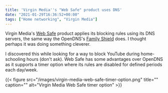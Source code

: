 ```yaml
---
title: 'Virgin Media''s "Web Safe" product uses DNS'
date: "2021-01-29T16:36:52+00:00"
tags: ["Home networking", "Virgin Media"]
---
```


Virgin Media's [Web Safe](https://www.virginmedia.com/help/how-to-use-websafe)
product applies its blocking rules using its DNS servers, the same way the
OpenDNS's [Family Shield](https://www.opendns.com/home-internet-security/) does.
I thought perhaps it was doing something cleverer.

I discovered this while looking for a way to block YouTube during home-schooling
hours (don't ask). Web Safe has some advantages over OpenDNS as it supports a
timer option where its rules are disabled for defined periods each day/week.

{{< figure src="/images/virgin-media-web-safe-timer-option.png" title="" caption="" alt="Virgin Media Web Safe timer option" >}}

